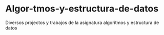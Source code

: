 # Algor-tmos-y-estructura-de-datos
Diversos projectos y trabajos de la asignatura algorítmos y estructura de datos
